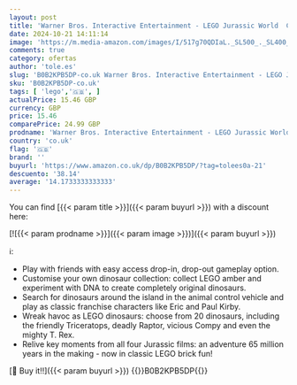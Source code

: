 ```yaml
---
layout: post
title: 'Warner Bros. Interactive Entertainment - LEGO Jurassic World  Code In Box   Nintendo Switch '
date: 2024-10-21 14:11:14
image: 'https://m.media-amazon.com/images/I/517g70QDIaL._SL500_._SL400_.jpg'
comments: true
category: ofertas
author: 'tole.es'
slug: 'B0B2KPB5DP-co.uk Warner Bros. Interactive Entertainment - LEGO Jurassic...'
sku: 'B0B2KPB5DP-co.uk'
tags: [ 'lego','🇬🇧', ]
actualPrice: 15.46 GBP
currency: GBP
price: 15.46
comparePrice: 24.99 GBP
prodname: 'Warner Bros. Interactive Entertainment - LEGO Jurassic World  Code In Box   Nintendo Switch '
country: 'co.uk'
flag: '🇬🇧'
brand: ''
buyurl: 'https://www.amazon.co.uk/dp/B0B2KPB5DP/?tag=tolees0a-21'
descuento: '38.14'
average: '14.1733333333333'
---
```


You can find [{{< param title >}}]({{< param buyurl >}}) with a discount here:

[![{{< param prodname >}}]({{< param image >}})]({{< param buyurl >}})

ℹ️:

- Play with friends with easy access drop-in, drop-out gameplay option.
- Customise your own dinosaur collection: collect LEGO amber and experiment with DNA to create completely original dinosaurs.
- Search for dinosaurs around the island in the animal control vehicle and play as classic franchise characters like Eric and Paul Kirby.
- Wreak havoc as LEGO dinosaurs: choose from 20 dinosaurs, including the friendly Triceratops, deadly Raptor, vicious Compy and even the mighty T. Rex.
- Relive key moments from all four Jurassic films: an adventure 65 million years in the making - now in classic LEGO brick fun!

[🛒 Buy it!!]({{< param buyurl >}})
{{<world>}}B0B2KPB5DP{{</world>}}
